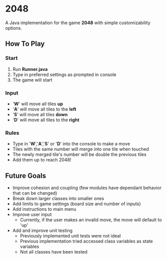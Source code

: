 # 2048
A Java implementation for the game **2048** with simple customizability options.

## How To Play 

### Start
1. Run **Runner.java**
2. Type in preferred settings as prompted in console
3. The game will start

### Input
- '**W**' will move all tiles **up**
- '**A**'  will move all tiles to the **left**
- '**S**' will move all tiles **down**
- '**D**' will move all tiles to the **right**

### Rules
- Type in '**W**','**A**','**S**' or '**D**' into the console to make a move
- Tiles with the same number will merge into one tile when touched
- The newly merged tile's number will be double the previous tiles
- Add them up to reach 2048!


## Future Goals

- Improve cohesion and coupling (few modules have dependant behavior that can be changed)
- Break down larger classes into smaller ones
- Add limits to game settings (board size and number of inputs)
- Add instructions to main menu
- Improve user input
  - Currently, if the user makes an invalid move, the move will default to 'up'
- Add and improve unit testing
  - Previously implemented unit tests were not ideal
  - Previous implementation tried accessed class variables as state variables
  - Not all classes have been tested
